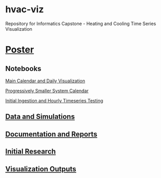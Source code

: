# hvac-viz

Repository for Informatics Capstone - Heating and Cooling Time Series Visualization

# [Poster](chen-SP24-capstone-34-S2.pdf)

## Notebooks
[Main Calendar and Daily Visualization](calendar_daily_viz.ipynb)  

[Progressively Smaller System Calendar](alt_calendar_viz.ipynb)  

[Initial Ingestion and Hourly Timeseries Testing](init_ingest_viz.ipynb)  


## [Data and Simulations](/Beopt%20Viz)

## [Documentation and Reports](/Documentation)

## [Initial Research](/Initial%20Research)

## [Visualization Outputs](/Viz_Outputs)